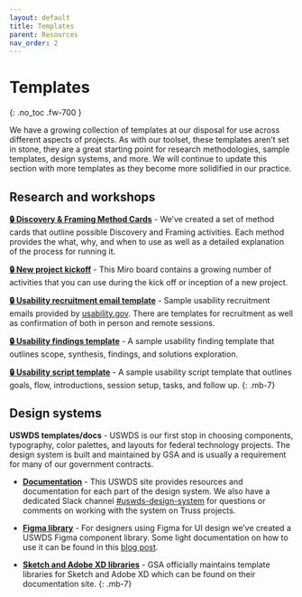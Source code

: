 ```yaml
---
layout: default
title: Templates
parent: Resources
nav_order: 2
---
```


# Templates
{: .no_toc .fw-700 }

We have a growing collection of templates at our disposal for use across different aspects of projects. As with our toolset, these templates aren’t set in stone, they are a great starting point for research methodologies, sample templates, design systems, and more. We will continue to update this section with more templates as they become more solidified in our practice.

## Research and workshops

**[🔒 Discovery & Framing Method Cards](https://drive.google.com/file/d/1If_bLbRyn4H8FmvIr7eBYKtu4AXcQ_Rj/view)** - We’ve created a set of method cards that outline possible Discovery and Framing activities. Each method provides the what, why, and when to use as well as a detailed explanation of the process for running it.

**[🔒 New project kickoff](https://miro.com/app/board/o9J_kt0cswE=/)** - This Miro board contains a growing number of activities that you can use during the kick off or inception of a new project.

**[🔒 Usability recruitment email template](https://drive.google.com/drive/u/0/folders/1qh4Ny2DRjsvrNLSx_GXZoOJkMXcUnmAv)** - Sample usability recruitment emails provided by [usability.gov](https://www.usability.gov/). There are templates for recruitment as well as confirmation of both in person and remote sessions.

**[🔒 Usability findings template](https://docs.google.com/presentation/d/1vXfdELAda8Vhg58G0wLZb4f2oXoFzQFKbe6JibRSoaQ/edit#slide=id.g4c4243ba87_0_414)** - A sample usability finding template that outlines scope, synthesis, findings, and solutions exploration.

**[🔒 Usability script template](https://docs.google.com/document/d/1GJ_DR_Zrho1cYNQRaMlkQ9Tz8aroVHy9Kci9-2898Z0/edit#heading=h.4uoggmftr6zl)** - A sample usability script template that outlines goals, flow, introductions, session setup, tasks, and follow up.
{: .mb-7}

## Design systems

**USWDS templates/docs** - USWDS is our first stop in choosing components, typography, color palettes, and layouts for federal technology projects. The design system is built and maintained by GSA and is usually a requirement for many of our government contracts.

- **[Documentation](https://designsystem.digital.gov/)** - This USWDS site provides resources and documentation for each part of the design system. We also have a dedicated Slack channel [#uswds-design-system](https://slack.com/app_redirect?channel=uswds-design-system) for questions or comments on working with the system on Truss projects.

- **[Figma library](https://www.figma.com/community/file/836611771720754351/U.S.-Web-Design-System-(USWDS)-Component-library)** - For designers using Figma for UI design we’ve created a USWDS Figma component library. Some light documentation on how to use it can be found in this [blog post](https://truss.works/blog/uswds-figma-library).

- **[Sketch and Adobe XD libraries](https://designsystem.digital.gov/documentation/designers/)** - GSA officially maintains template libraries for Sketch and Adobe XD which can be found on their documentation site.
{: .mb-7}